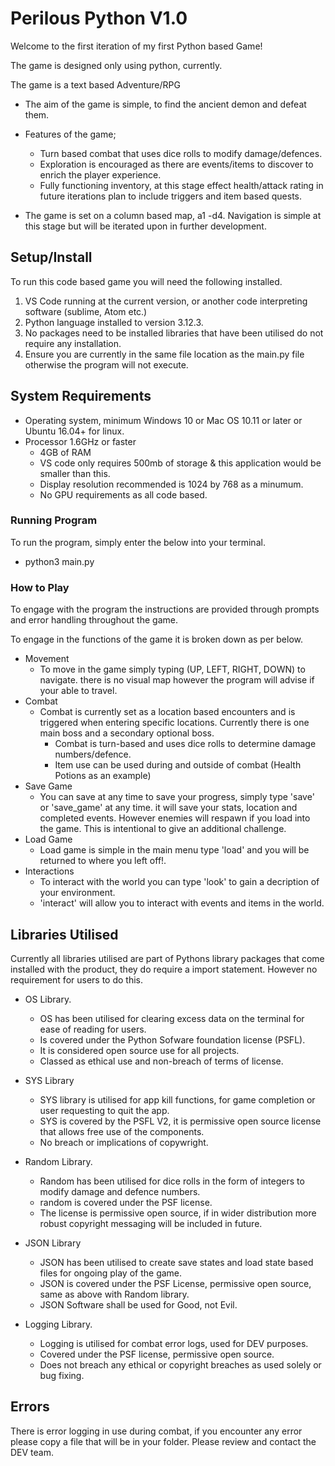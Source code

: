 # Perilous Python V1.0 #

Welcome to the first iteration of my first Python based Game!

The game is designed only using python, currently.

The game is a text based Adventure/RPG

- The aim of the game is simple, to find the ancient demon and defeat them.
- Features of the game;
  - Turn based combat that uses dice rolls to modify damage/defences.
  - Exploration is encouraged as there are events/items to discover to enrich the player experience.
  - Fully functioning inventory, at this stage effect health/attack rating in future iterations plan to include triggers and item based quests.

- The game is set on a column based map, a1 -d4. Navigation is simple at this stage but will be iterated upon in further development.

## Setup/Install ##

To run this code based game you will need the following installed.

1. VS Code running at the current version, or another code interpreting software (sublime, Atom etc.)
2. Python language installed to version 3.12.3.
3. No packages need to be installed libraries that have been utilised do not require any installation.
4. Ensure you are currently in the same file location as the main.py file otherwise the program will not execute.

## System Requirements ##

- Operating system, minimum Windows 10 or Mac OS 10.11 or later or Ubuntu 16.04+ for linux.
- Processor 1.6GHz or faster
  - 4GB of RAM
  - VS code only requires 500mb of storage & this application would be smaller than this.
  - Display resolution recommended is 1024 by 768 as a minumum.
  - No GPU requirements as all code based.

### Running Program ###

To run the program, simply enter the below into your terminal.

- python3 main.py

### How to Play ###

To engage with the program the instructions are provided through prompts and error handling throughout the game.

To engage in the functions of the game it is broken down as per below.

- Movement
  - To move in the game simply typing (UP, LEFT, RIGHT, DOWN) to navigate. there is no visual map however the program will advise if your able to travel.
- Combat
  - Combat is currently set as a location based encounters and is triggered when entering specific locations. Currently there is one main boss and a secondary optional boss.
    - Combat is turn-based and uses dice rolls to determine damage numbers/defence.
    - Item use can be used during and outside of combat (Health Potions as an example)
- Save Game
  - You can save at any time to save your progress, simply type 'save' or 'save_game' at any time. it will save your stats, location and completed events. However enemies will respawn if you load into the game. This is intentional to give an additional challenge.
- Load Game
  - Load game is simple in the main menu type 'load' and you will be returned to where you left off!.
- Interactions
  - To interact with the world you can type 'look' to gain a decription of your environment.
  - 'interact' will allow you to interact with events and items in the world.

## Libraries Utilised ##

Currently all libraries utilised are part of Pythons library packages that come installed with the product, they do require a import statement. However no requirement for users to do this.

- OS Library.
  - OS has been utilised for clearing excess data on the terminal for ease of reading for users.
  - Is covered under the Python Sofware foundation license (PSFL).
  - It is considered open source use for all projects.
  - Classed as ethical use and non-breach of terms of license.

- SYS Library
  - SYS library is utilised for app kill functions, for game completion or user requesting to quit the app.
  - SYS is covered by the PSFL V2, it is permissive open source license that allows free use of the components.
  - No breach or implications of copywright.

- Random Library.
  - Random has been utilised for dice rolls in the form of integers to modify damage and defence numbers.
  - random is covered under the PSF license.
  - The license is permissive open source, if in wider distribution more robust copyright messaging will be included in future.

- JSON Library
  - JSON has been utilised to create save states and load state based files for ongoing play of the game.
  - JSON is covered under the PSF License, permissive open source, same as above with Random library.
  - JSON Software shall be used for Good, not Evil.

- Logging Library.
  - Logging is utilised for combat error logs, used for DEV purposes.
  - Covered under the PSF license, permissive open source.
  - Does not breach any ethical or copyright breaches as used solely or bug fixing.

## Errors ##

There is error logging in use during combat, if you encounter any error please copy a file that will be in your folder. Please review and contact the DEV team.

